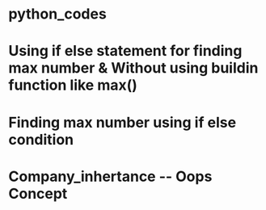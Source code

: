 # python_codes
# Using if else statement for finding max number & Without using buildin function like max()
# Finding max number using if else condition
# Company_inhertance -- Oops Concept
